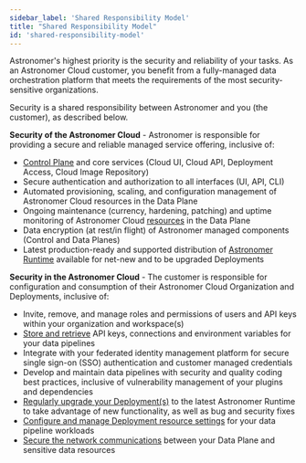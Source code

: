 ```yaml
---
sidebar_label: 'Shared Responsibility Model'
title: "Shared Responsibility Model"
id: 'shared-responsibility-model'
---
```


Astronomer's highest priority is the security and reliability of your tasks. As an Astronomer Cloud customer, you benefit from a fully-managed data orchestration platform that meets the requirements of the most security-sensitive organizations.

Security is a shared responsibility between Astronomer and you (the customer), as described below.

**Security of the Astronomer Cloud** - Astronomer is responsible for providing a secure and reliable managed service offering, inclusive of:

- [Control Plane](https://docs.astronomer.io/#features) and core services (Cloud UI, Cloud API, Deployment Access, Cloud Image Repository)
- Secure authentication and authorization to all interfaces (UI, API, CLI)
- Automated provisioning, scaling, and configuration management of Astronomer Cloud resources in the Data Plane
- Ongoing maintenance (currency, hardening, patching) and uptime monitoring of Astronomer Cloud [resources](https://docs.astronomer.io/resource-reference-aws) in the Data Plane
- Data encryption (at rest/in flight) of Astronomer managed components (Control and Data Planes)
- Latest production-ready and supported distribution of [Astronomer Runtime](https://docs.astronomer.io/upgrade-runtime) available for net-new and to be upgraded Deployments

**Security in the Astronomer Cloud** - The customer is responsible for configuration and consumption of their Astronomer Cloud Organization and Deployments, inclusive of:

- Invite, remove, and manage roles and permissions of users and API keys within your organization and workspace(s)
- [Store and retrieve](https://docs.astronomer.io/environment-variables) API keys, connections and environment variables for your data pipelines
- Integrate with your federated identity management platform for secure single sign-on (SSO) authentication and customer managed credentials
- Develop and maintain data pipelines with security and quality coding best practices, inclusive of vulnerability management of your plugins and dependencies
- [Regularly upgrade your Deployment(s)](https://docs.astronomer.io/upgrade-runtime) to the latest Astronomer Runtime to take advantage of new functionality, as well as bug and security fixes
- [Configure and manage Deployment resource settings](https://docs.astronomer.io/configure-deployment) for your data pipeline workloads
- [Secure the network communications](https://docs.astronomer.io/install-aws#step-4-let-astronomer-complete-the-install) between your Data Plane and sensitive data resources
